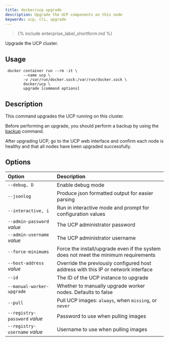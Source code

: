 ```yaml
---
title: docker/ucp upgrade
description: Upgrade the UCP components on this node
keywords: ucp, cli, upgrade
---
```


>{% include enterprise_label_shortform.md %}

Upgrade the UCP cluster.

## Usage

```
 docker container run --rm -it \
        --name ucp \
        -v /var/run/docker.sock:/var/run/docker.sock \
        docker/ucp \
        upgrade [command options]
```

## Description

This command upgrades the UCP running on this cluster.

Before performing an upgrade, you should perform a backup by using the
[backup](backup.md) command.

After upgrading UCP, go to the UCP web interface and confirm each node is
healthy and that all nodes have been upgraded successfully.


## Options

| Option                        | Description                                                                         |
|:------------------------------|:------------------------------------------------------------------------------------|
| `--debug, D`                  | Enable debug mode                                                                   |
| `--jsonlog`                   | Produce json formatted output for easier parsing                                    |
| `--interactive, i`            | Run in interactive mode and prompt for configuration values                         |
| `--admin-password` *value*    | The UCP administrator password                                                      |
| `--admin-username` *value*    | The UCP administrator username                                                      |
| `--force-minimums`            | Force the install/upgrade even if the system does not meet the minimum requirements |
| `--host-address` *value*      | Override the previously configured host address with this IP or network interface   |
| `--id`                        | The ID of the UCP instance to upgrade                                               |
| `--manual-worker-upgrade`     | Whether to manually upgrade worker nodes. Defaults to false                         |
| `--pull`                      | Pull UCP images: `always`, when `missing`, or `never`                               |
| `--registry-password` *value* | Password to use when pulling images                                                 |
| `--registry-username` *value* | Username to use when pulling images                                                 |
